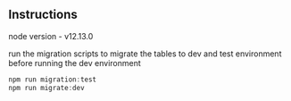 ## Instructions

node version - v12.13.0

run the migration scripts  to migrate the tables to dev and test environment before running the dev environment

```javascript
npm run migration:test
npm run migrate:dev
```

